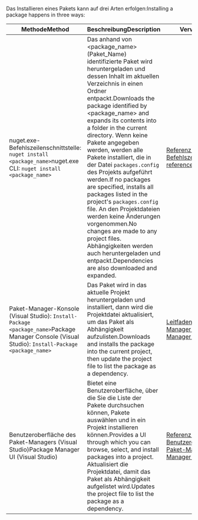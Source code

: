 <span data-ttu-id="92b4e-101">Das Installieren eines Pakets kann auf drei Arten erfolgen:</span><span class="sxs-lookup"><span data-stu-id="92b4e-101">Installing a package happens in three ways:</span></span>

| <span data-ttu-id="92b4e-102">Methode</span><span class="sxs-lookup"><span data-stu-id="92b4e-102">Method</span></span> | <span data-ttu-id="92b4e-103">Beschreibung</span><span class="sxs-lookup"><span data-stu-id="92b4e-103">Description</span></span> | <span data-ttu-id="92b4e-104">Verweis</span><span class="sxs-lookup"><span data-stu-id="92b4e-104">Reference</span></span> |
| --- | --- | --- |
| <span data-ttu-id="92b4e-105">nuget.exe-Befehlszeilenschnittstelle: `nuget install <package_name>`</span><span class="sxs-lookup"><span data-stu-id="92b4e-105">nuget.exe CLI: `nuget install <package_name>`</span></span> | <span data-ttu-id="92b4e-106">Das anhand von \<package_name\> (Paket_Name) identifizierte Paket wird heruntergeladen und dessen Inhalt im aktuellen Verzeichnis in einen Ordner entpackt.</span><span class="sxs-lookup"><span data-stu-id="92b4e-106">Downloads the package identified by \<package_name\> and expands its contents into a folder in the current directory.</span></span> <span data-ttu-id="92b4e-107">Wenn keine Pakete angegeben werden, werden alle Pakete installiert, die in der Datei `packages.config` des Projekts aufgeführt werden.</span><span class="sxs-lookup"><span data-stu-id="92b4e-107">If no packages are specified, installs all packages listed in the project's `packages.config` file.</span></span> <span data-ttu-id="92b4e-108">An den Projektdateien werden keine Änderungen vorgenommen.</span><span class="sxs-lookup"><span data-stu-id="92b4e-108">No changes are made to any project files.</span></span> <span data-ttu-id="92b4e-109">Abhängigkeiten werden auch heruntergeladen und entpackt.</span><span class="sxs-lookup"><span data-stu-id="92b4e-109">Dependencies are also downloaded and expanded.</span></span> | [<span data-ttu-id="92b4e-110">Referenz für die Befehlszeilenschnittstelle</span><span class="sxs-lookup"><span data-stu-id="92b4e-110">CLI reference</span></span>](../tools/nuget-exe-CLI-Reference.md) |
| <span data-ttu-id="92b4e-111">Paket-Manager-Konsole (Visual Studio): `Install-Package <package_name>`</span><span class="sxs-lookup"><span data-stu-id="92b4e-111">Package Manager Console (Visual Studio): `Install-Package <package_name>`</span></span> | <span data-ttu-id="92b4e-112">Das Paket wird in das aktuelle Projekt heruntergeladen und installiert, dann wird die Projektdatei aktualisiert, um das Paket als Abhängigkeit aufzulisten.</span><span class="sxs-lookup"><span data-stu-id="92b4e-112">Downloads and installs the package into the current project, then update the project file to list the package as a dependency.</span></span> | [<span data-ttu-id="92b4e-113">Leitfaden für die Paket-Manager-Konsole</span><span class="sxs-lookup"><span data-stu-id="92b4e-113">Package Manager Console Guide</span></span>](../tools/Package-Manager-Console.md) |
| <span data-ttu-id="92b4e-114">Benutzeroberfläche des Paket-Managers (Visual Studio)</span><span class="sxs-lookup"><span data-stu-id="92b4e-114">Package Manager UI (Visual Studio)</span></span> | <span data-ttu-id="92b4e-115">Bietet eine Benutzeroberfläche, über die Sie die Liste der Pakete durchsuchen können, Pakete auswählen und in ein Projekt installieren können.</span><span class="sxs-lookup"><span data-stu-id="92b4e-115">Provides a UI through which you can browse, select, and install packages into a project.</span></span> <span data-ttu-id="92b4e-116">Aktualisiert die Projektdatei, damit das Paket als Abhängigkeit aufgelistet wird.</span><span class="sxs-lookup"><span data-stu-id="92b4e-116">Updates the project file to list the package as a dependency.</span></span> | [<span data-ttu-id="92b4e-117">Referenz zur Benutzeroberfläche des Paket-Managers</span><span class="sxs-lookup"><span data-stu-id="92b4e-117">Package Manager UI Reference</span></span>](../tools/Package-Manager-UI.md) |